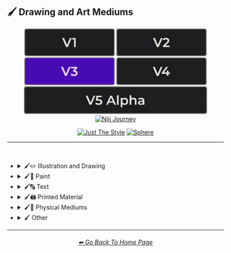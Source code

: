 <h2>🖌 Drawing and Art Mediums</h2>

<div align="center">

[<img src="/Images/Repo_Parts/Buttons/Version_Buttons/button_version_V1_inactive.webp?raw=true" alt="MidJourney V1" height="64" />](/Pages/MJ_V1/Style_Pages/Sphere/Drawing_and_Art_Mediums.md)
[<img src="/Images/Repo_Parts/Buttons/Version_Buttons/button_version_V2_inactive.webp?raw=true" alt="MidJourney V2" height="64" />](/Pages/MJ_V2/Style_Pages/Sphere/Drawing_and_Art_Mediums.md)
[<img src="/Images/Repo_Parts/Buttons/Version_Buttons/button_version_V3_active.webp?raw=true" alt="MidJourney V3" height="64" />](/Pages/MJ_V3/Style_Pages/Sphere/Drawing_and_Art_Mediums.md)
[<img src="/Images/Repo_Parts/Buttons/Version_Buttons/button_version_V4_inactive.webp?raw=true" alt="MidJourney V4" height="64" />](/Pages/MJ_V4/Style_Pages/Just_The_Style/Drawing_and_Art_Mediums.md)
<br>
[<img src="/Images/Repo_Parts/Buttons/Version_Buttons/button_version_V5_Alpha_inactive_half.webp?raw=true" alt="MidJourney V5" height="64" />](/Pages/MJ_V5/Style_Pages/Just_The_Style/Drawing_and_Art_Mediums.md)
[<img src="/Images/Repo_Parts/Buttons/Version_Buttons/button_version_niji_inactive_half.webp?raw=true" alt="Niji Journey" height="64" />](/Pages/Niji_Journey/Niji_V4/Style_Pages/Drawing_and_Art_Mediums.md)

[<img src="/Images/Repo_Parts/Buttons/Image_Type_Buttons/button_just_the_style_inactive.webp?raw=true" alt="Just The Style" width="140.5" />](/Pages/MJ_V3/Style_Pages/Just_The_Style/Drawing_and_Art_Mediums.md)
[<img src="/Images/Repo_Parts/Buttons/Image_Type_Buttons/button_sphere_active.webp?raw=true" alt="Sphere" width="140.5" />](/Pages/MJ_V3/Style_Pages/Sphere/Drawing_and_Art_Mediums.md)

</div>

<hr>
<br>


- <details><summary>🖌✏ Illustration and Drawing</summary><p>

  - <details><summary>✏🖼 Drawing Types</summary><p><div align="center">

	| Sketch | Drawing | Doodle |
	| :-: | :-: | :-: |
	| <img src="/Images/MJ_V3/MidJourney_Styles_(sphere)/sphere_Drawing.webp?raw=true" width="256" /> | <img src="/Images/MJ_V3/MidJourney_Styles_(sphere)/sphere_Sketch.webp?raw=true" width="256" /> | <img src="/Images/MJ_V3/MidJourney_Styles_(sphere)/sphere_Doodle.webp?raw=true" width="256" /> |
	
	<br>

	| Hand-Drawn | Hand-Written | Children’s Drawing |
	| :-: | :-: | :-: |
	| <img src="/Images/MJ_V3/MidJourney_Styles_(sphere)/sphere_Hand-Drawn.webp?raw=true" width="256" /> | <img src="/Images/MJ_V3/MidJourney_Styles_(sphere)/Wave_10/sphere_Hand-Written.webp?raw=true" width="256" /> | <img src="/Images/MJ_V3/MidJourney_Styles_(sphere)/sphere_Childrens_Drawing.webp?raw=true" width="256" /> |
	
	<br>

	| Masterpiece |
	| :-: |
	| <img src="/Images/MJ_V3/MidJourney_Styles_(sphere)/sphere_Masterpiece.webp?raw=true" width="256" /> |

	<br>

	| Dot Art | Pointillism | Stipple |
	| :-: | :-: | :-: |
	| <img src="/Images/MJ_V3/MidJourney_Styles_(sphere)/sphere_Dot_Art.webp?raw=true" width="256" /> | <img src="/Images/MJ_V3/MidJourney_Styles_(sphere)/sphere_Pointillism.webp?raw=true" width="256" /> | <img src="/Images/MJ_V3/MidJourney_Styles_(sphere)/sphere_Stipple.webp?raw=true" width="256" /> |
	
	<br>

	| Line Art | Crosshatch | Etch-A-Sketch Drawing |
	| :-: | :-: | :-: |
	| <img src="/Images/MJ_V3/MidJourney_Styles_(sphere)/sphere_Line_Art.webp?raw=true" width="256" /> | <img src="/Images/MJ_V3/MidJourney_Styles_(sphere)/sphere_Crosshatch.webp?raw=true" width="256" /> | <img src="/Images/MJ_V3/MidJourney_Styles_(sphere)/Wave_14/sphere_Etch-A-Sketch_Drawing.webp?raw=true" width="256" /> |
	
	<br>

	| Figure Drawing | Caricature |
	| :-: | :-: |
	| <img src="/Images/MJ_V3/MidJourney_Styles_(sphere)/Wave_9/sphere_Figure_drawing.webp?raw=true" width="256" /> | <img src="/Images/MJ_V3/MidJourney_Styles_(sphere)/Wave_11/sphere_Caricature.webp?raw=true" width="256" /> |

	<br>

	| Illustration | Storybook Illustration | Illustrated-Booklet |
	| :-: | :-: | :-: |
	| <img src="/Images/MJ_V3/MidJourney_Styles_(sphere)/sphere_Illustration.webp?raw=true" width="256" /> | <img src="/Images/MJ_V3/MidJourney_Styles_(sphere)/sphere_Storybook_Illustration.webp?raw=true" width="256" /> | <img src="/Images/MJ_V3/MidJourney_Styles_(sphere)/sphere_Illustrated-Booklet.webp?raw=true" width="256" /> |

	<br>

	| Whimsical Illustration | Archaeological Illustration |
	| :-: | :-: |
	| <img src="/Images/MJ_V3/MidJourney_Styles_(sphere)/Wave_10/sphere_Whimsical_Illustration.webp?raw=true" width="256" /> | <img src="/Images/MJ_V3/MidJourney_Styles_(sphere)/sphere_Archaeological_Illustration.webp?raw=true" width="256" /> |
	
	<br>

	| Assembly Drawing | Anatomical Drawing | Illuminated Manuscript |
	| :-: | :-: | :-: |
	| <img src="/Images/MJ_V3/MidJourney_Styles_(sphere)/sphere_Assembly_Drawing.webp?raw=true" width="256" /> | <img src="/Images/MJ_V3/MidJourney_Styles_(sphere)/sphere_Anatomical_Drawing.webp?raw=true" width="256" /> | <img src="/Images/MJ_V3/MidJourney_Styles_(sphere)/sphere_Illuminated_Manuscript.webp?raw=true" width="256" /> |
	
	<br>

	| Visual Novel | Graphic Novel | Cartographic |
	| :-: | :-: | :-: |
	| <img src="/Images/MJ_V3/MidJourney_Styles_(sphere)/sphere_Visual_Novel.webp?raw=true" width="256" /> | <img src="/Images/MJ_V3/MidJourney_Styles_(sphere)/sphere_Graphic_Novel.webp?raw=true" width="256" /> | <img src="/Images/MJ_V3/MidJourney_Styles_(sphere)/sphere_Cartographic.webp?raw=true" width="256" /> |
	
	<br>
	
	| Storyboard |
	| :-: |
	| <img src="/Images/MJ_V3/MidJourney_Styles_(sphere)/sphere_Storyboard.webp?raw=true" width="256" /> |

	</div></p></details>


  - <details><summary>✏ Pencil and Graphite</summary><p><div align="center">

	| Pencil Art | Graphite | Charcoal Art |
	| :-: | :-: | :-: |
	| <img src="/Images/MJ_V3/MidJourney_Styles_(sphere)/sphere_Pencil_Art.webp?raw=true" width="256" /> | <img src="/Images/MJ_V3/MidJourney_Styles_(sphere)/sphere_Graphite.webp?raw=true" width="256" /> | <img src="/Images/MJ_V3/MidJourney_Styles_(sphere)/sphere_Charcoal_Art.webp?raw=true" width="256" /> |
	
	<br>
	
	| Colored Pencil | Grease Pencil |
	| :-: | :-: |
	| <img src="/Images/MJ_V3/MidJourney_Styles_(sphere)/sphere_Colored_Pencil.webp?raw=true" width="256" /> | <img src="/Images/MJ_V3/MidJourney_Styles_(sphere)/Wave_11/sphere_Grease_Pencil.webp?raw=true" width="256" /> |

	</div></p></details>


  - <details><summary>✏🖊 Ink</summary><p><div align="center">

	| Ink | Calligraphy | Ballpoint Pen |
	| :-: | :-: | :-: |
	| <img src="/Images/MJ_V3/MidJourney_Styles_(sphere)/sphere_Ink.webp?raw=true" width="256" /> | <img src="/Images/MJ_V3/MidJourney_Styles_(sphere)/sphere_Calligraphy.webp?raw=true" width="256" /> | <img src="/Images/MJ_V3/MidJourney_Styles_(sphere)/sphere_Ballpoint_Pen.webp?raw=true" width="256" /> |
	
	<br>
	
	| Fountain Pen | Fountain Pen Art | Gel Pen |
	| :-: | :-: | :-: |
	| <img src="/Images/MJ_V3/MidJourney_Styles_(sphere)/sphere_Fountain_Pen.webp?raw=true" width="256" /> | <img src="/Images/MJ_V3/MidJourney_Styles_(sphere)/sphere_Fountain_Pen_Art.webp?raw=true" width="256" /> | <img src="/Images/MJ_V3/MidJourney_Styles_(sphere)/sphere_Gel_Pen.webp?raw=true" width="256" /> |
	
	<br>

	| Conductive Ink | Flexographic Ink |
	| :-: | :-: |
	| <img src="/Images/MJ_V3/MidJourney_Styles_(sphere)/Wave_11/sphere_Conductive_Ink.webp?raw=true" width="256" /> | <img src="/Images/MJ_V3/MidJourney_Styles_(sphere)/Wave_11/sphere_Flexographic_Ink.webp?raw=true" width="256" /> |
	
	<br>
	
	| India Ink | Iron Gall Ink |
	| :-: | :-: |
	| <img src="/Images/MJ_V3/MidJourney_Styles_(sphere)/Wave_11/sphere_India_Ink.webp?raw=true" width="256" /> | <img src="/Images/MJ_V3/MidJourney_Styles_(sphere)/Wave_11/sphere_Iron_Gall_Ink.webp?raw=true" width="256" /> |
	
	<br>
	
	| Grease Pen | Marker Art |
	| :-: | :-: |
	| <img src="/Images/MJ_V3/MidJourney_Styles_(sphere)/Wave_11/sphere_Grease_Pen.webp?raw=true" width="256" /> | <img src="/Images/MJ_V3/MidJourney_Styles_(sphere)/sphere_Marker_Art.webp?raw=true" width="256" /> |

	<br>
	
	| Dry-Erase Marker | Wet-Erase Marker | Whiteboard |
	| :-: | :-: | :-: |
	| <img src="/Images/MJ_V3/MidJourney_Styles_(sphere)/sphere_Dry-Erase_Marker.webp?raw=true" width="256" /> | <img src="/Images/MJ_V3/MidJourney_Styles_(sphere)/sphere_Wet-Erase_Marker.webp?raw=true" width="256" /> | <img src="/Images/MJ_V3/MidJourney_Styles_(sphere)/sphere_Whiteboard.webp?raw=true" width="256" /> |

	<br>

	| Viscosity Print |
	| :-: |
	| <img src="/Images/MJ_V3/MidJourney_Styles_(sphere)/Wave_9/sphere_Viscosity_Print.webp?raw=true" width="256" /> |
	
	</div></p></details>


  - <details><summary>✏🖍 Crayon, Chalk, and Pastel</summary><p><div align="center">

	| Crayon | Chalk | Pastel Art |
	| :-: | :-: | :-: |
	| <img src="/Images/MJ_V3/MidJourney_Styles_(sphere)/sphere_Crayon.webp?raw=true" width="256" /> | <img src="/Images/MJ_V3/MidJourney_Styles_(sphere)/sphere_Chalk.webp?raw=true" width="256" /> | <img src="/Images/MJ_V3/MidJourney_Styles_(sphere)/sphere_Pastel_Art.webp?raw=true" width="256" /> |
	
	<br>
	
	| Blackboard | Chalkboard | Conte |
	| :-: | :-: | :-: |
	| <img src="/Images/MJ_V3/MidJourney_Styles_(sphere)/sphere_Blackboard.webp?raw=true" width="256" /> | <img src="/Images/MJ_V3/MidJourney_Styles_(sphere)/sphere_Chalkboard.webp?raw=true" width="256" /> | <img src="/Images/MJ_V3/MidJourney_Styles_(sphere)/sphere_Conte.webp?raw=true" width="256" /> |

	</div></p></details>

  </p></details>


- <details><summary>🖌🎨 Paint</summary><p>

  - <details><summary>🎨🖼 Painting Types</summary><p><div align="center">

	| Painting | Canvas | Hard Edge Painting |
	| :-: | :-: | :-: |
	| <img src="/Images/MJ_V3/MidJourney_Styles_(sphere)/sphere_Painting.webp?raw=true" width="256" /> | <img src="/Images/MJ_V3/MidJourney_Styles_(sphere)/sphere_Canvas.webp?raw=true" width="256" /> | <img src="/Images/MJ_V3/MidJourney_Styles_(sphere)/sphere_Hard_Edge_Painting.webp?raw=true" width="256" /> |
	
	<br>

	| Oil Painting | Tempera Painting | Acrylic Painting |
	| :-: | :-: | :-: |
	| <img src="/Images/MJ_V3/MidJourney_Styles_(sphere)/sphere_Oil_Painting.webp?raw=true" width="256" /> | <img src="/Images/MJ_V3/MidJourney_Styles_(sphere)/sphere_Tempera_Painting.webp?raw=true" width="256" /> | <img src="/Images/MJ_V3/MidJourney_Styles_(sphere)/sphere_Acrylic_Painting.webp?raw=true" width="256" /> |
	
	<br>
	
	
	| Watercolor Painting | Gouache Painting | Casein Painting |
	| :-: | :-: | :-: |
	| <img src="/Images/MJ_V3/MidJourney_Styles_(sphere)/sphere_Watercolor_Painting.webp?raw=true" width="256" /> | <img src="/Images/MJ_V3/MidJourney_Styles_(sphere)/sphere_Gouache_Painting.webp?raw=true" width="256" /> | <img src="/Images/MJ_V3/MidJourney_Styles_(sphere)/sphere_Casein_Painting.webp?raw=true" width="256" /> |
	
	<br>
	
	| Fresco Painting | Easel Painting | Wet Painting |
	| :-: | :-: | :-: |
	| <img src="/Images/MJ_V3/MidJourney_Styles_(sphere)/sphere_Fresco_Painting.webp?raw=true" width="256" /> | <img src="/Images/MJ_V3/MidJourney_Styles_(sphere)/sphere_Easel_Painting.webp?raw=true" width="256" /> | <img src="/Images/MJ_V3/MidJourney_Styles_(sphere)/sphere_Wet_Painting.webp?raw=true" width="256" /> |
	
	<br>
	
	| Detailed Painting | Speedpainting | Faux Painting |
	| :-: | :-: | :-: |
	| <img src="/Images/MJ_V3/MidJourney_Styles_(sphere)/sphere_Detailed_Painting.webp?raw=true" width="256" /> | <img src="/Images/MJ_V3/MidJourney_Styles_(sphere)/sphere_Speedpainting.webp?raw=true" width="256" /> | <img src="/Images/MJ_V3/MidJourney_Styles_(sphere)/sphere_Faux_Painting.webp?raw=true" width="256" /> |

	<br>

	| Color Field Painting | Scroll Painting |
	| :-: | :-: |
	| <img src="/Images/MJ_V3/MidJourney_Styles_(sphere)/sphere_Color_Field_Painting.webp?raw=true" width="256" /> | <img src="/Images/MJ_V3/MidJourney_Styles_(sphere)/sphere_Scroll_Painting.webp?raw=true" width="256" /> |

	<br>

	| Still Life | Still-Life |
	| :-: | :-: |
	| <img src="/Images/MJ_V3/MidJourney_Styles_(sphere)/sphere_Still_Life.webp?raw=true" width="256" /> | <img src="/Images/MJ_V3/MidJourney_Styles_(sphere)/sphere_Still-Life.webp?raw=true" width="256" /> |
	
	<br>

	| Fine Art | Modern Art |
	| :-: | :-: |
	| <img src="/Images/MJ_V3/MidJourney_Styles_(sphere)/sphere_Fine_Art.webp?raw=true" width="256" /> | <img src="/Images/MJ_V3/MidJourney_Styles_(sphere)/sphere_Modern_Art.webp?raw=true" width="256" /> |
	
	<br>

	| Brushwork | Paintwork | Impasto |
	| :-: | :-: | :-: |
	| <img src="/Images/MJ_V3/MidJourney_Styles_(sphere)/sphere_Brushwork.webp?raw=true" width="256" /> | <img src="/Images/MJ_V3/MidJourney_Styles_(sphere)/Wave_12/sphere_Paintwork.webp?raw=true" width="256" /> | <img src="/Images/MJ_V3/MidJourney_Styles_(sphere)/Wave_14/sphere_Impasto.webp?raw=true" width="256" /> |

	<br>

	| Matte Painting | Encaustic Painting | Gond Painting |
	| :-: | :-: | :-: |
	| <img src="/Images/MJ_V3/MidJourney_Styles_(sphere)/Wave_10/sphere_Matte_Painting.webp?raw=true" width="256" /> | <img src="/Images/MJ_V3/MidJourney_Styles_(sphere)/Wave_11/sphere_Encaustic_Painting.webp?raw=true" width="256" /> | <img src="/Images/MJ_V3/MidJourney_Styles_(sphere)/Wave_11/sphere_Gond_Painting.webp?raw=true" width="256" /> |
	
	<br>

	| Chinese Painting | Ancient Roman Painting | Romanesque Painting |
	| :-: | :-: | :-: |
	| <img src="/Images/MJ_V3/MidJourney_Styles_(sphere)/sphere_Chinese_Painting.webp?raw=true" width="256" /> | <img src="/Images/MJ_V3/MidJourney_Styles_(sphere)/Wave_12/sphere_Ancient_Roman_Painting.webp?raw=true" width="256" /> | <img src="/Images/MJ_V3/MidJourney_Styles_(sphere)/Wave_12/sphere_Romanesque_Painting.webp?raw=true" width="256" /> |

	<br>

	| Tibetan Painting | Japanese Painting |
	| :-: | :-: |
	| <img src="/Images/MJ_V3/MidJourney_Styles_(sphere)/sphere_Tibetan_Painting.webp?raw=true" width="256" /> | <img src="/Images/MJ_V3/MidJourney_Styles_(sphere)/Wave_14/sphere_Japanese_Painting.webp?raw=true" width="256" /> |

	<br>

	| Warli Painting | Fayum Portrait | Caravaggio Painting |
	| :-: | :-: | :-: |
	| <img src="/Images/MJ_V3/MidJourney_Styles_(sphere)/Wave_11/sphere_Warli_Painting.webp?raw=true" width="256" /> | <img src="/Images/MJ_V3/MidJourney_Styles_(sphere)/Wave_12/sphere_Fayum_Portrait.webp?raw=true" width="256" /> | <img src="/Images/MJ_V3/MidJourney_Styles_(sphere)/Wave_14/sphere_Caravaggio_Painting.webp?raw=true" width="256" /> |
	
	<br>
	
	| Madhubani Painting | Kalamkari Painting | Phad Painting |
	| :-: | :-: | :-: |
	| <img src="/Images/MJ_V3/MidJourney_Styles_(sphere)/Wave_14/sphere_Madhubani_Painting.webp?raw=true" width="256" /> | <img src="/Images/MJ_V3/MidJourney_Styles_(sphere)/Wave_14/sphere_Kalamkari_Painting.webp?raw=true" width="256" /> | <img src="/Images/MJ_V3/MidJourney_Styles_(sphere)/Wave_14/sphere_Phad_Painting.webp?raw=true" width="256" /> |

	<br>

	| Paper-Marbling | Hydro-Dipping | Hydrodipped |
	| :-: | :-: | :-: |
	| <img src="/Images/MJ_V3/MidJourney_Styles_(sphere)/sphere_Paper-Marbling.webp?raw=true" width="256" /> | <img src="/Images/MJ_V3/MidJourney_Styles_(sphere)/sphere_Hydro-Dipping.webp?raw=true" width="256" /> | <img src="/Images/MJ_V3/MidJourney_Styles_(sphere)/sphere_Hydrodipped.webp?raw=true" width="256" /> |
	
	<br>
	
	| Panel Painting | Sand Painting |
	| :-: | :-: |
	| <img src="/Images/MJ_V3/MidJourney_Styles_(sphere)/sphere_Panel_Painting.webp?raw=true" width="256" /> | <img src="/Images/MJ_V3/MidJourney_Styles_(sphere)/sphere_Sand_Painting.webp?raw=true" width="256" /> |
	
	<br>
	
	| Plein-Air Painting | Action Painting | Miniature Painting |
	| :-: | :-: | :-: |
	| <img src="/Images/MJ_V3/MidJourney_Styles_(sphere)/sphere_Plein-Air_Painting.webp?raw=true" width="256" /> | <img src="/Images/MJ_V3/MidJourney_Styles_(sphere)/sphere_Action_Painting.webp?raw=true" width="256" /> | <img src="/Images/MJ_V3/MidJourney_Styles_(sphere)/sphere_Miniature_Painting.webp?raw=true" width="256" /> |
	
	<br>

	| Artwork | Mural | Street Art |
	| :-: | :-: | :-: |
	| <img src="/Images/MJ_V3/MidJourney_Styles_(sphere)/sphere_Artwork.webp?raw=true" width="256" /> | <img src="/Images/MJ_V3/MidJourney_Styles_(sphere)/sphere_Mural.webp?raw=true" width="256" /> | <img src="/Images/MJ_V3/MidJourney_Styles_(sphere)/sphere_Street_Art.webp?raw=true" width="256" /> |
	
	<br>
	
	| Cave Art | Rock Art | Sandpainting |
	| :-: | :-: | :-: |
	| <img src="/Images/MJ_V3/MidJourney_Styles_(sphere)/sphere_Rock_Art.webp?raw=true" width="256" /> | <img src="/Images/MJ_V3/MidJourney_Styles_(sphere)/sphere_Cave_Art.webp?raw=true" width="256" /> | <img src="/Images/MJ_V3/MidJourney_Styles_(sphere)/Wave_9/sphere_Sandpainting.webp?raw=true" width="256" /> |

	<br>
	
	| Easter Egg | Egg Decorating |
	| :-: | :-: |
	| <img src="/Images/MJ_V3/MidJourney_Styles_(sphere)/sphere_Easter_Egg.webp?raw=true" width="256" /> | <img src="/Images/MJ_V3/MidJourney_Styles_(sphere)/sphere_Egg_Decorating.webp?raw=true" width="256" /> |

	</div></p></details>


  - <details><summary>🎨 Paint Types</summary><p><div align="center">

	| Paint | Oil Paint | Tempera Paint |
	| :-: | :-: | :-: |
	| <img src="/Images/MJ_V3/MidJourney_Styles_(sphere)/sphere_Paint.webp?raw=true" width="256" /> | <img src="/Images/MJ_V3/MidJourney_Styles_(sphere)/sphere_Oil_Paint.webp?raw=true" width="256" /> | <img src="/Images/MJ_V3/MidJourney_Styles_(sphere)/sphere_Tempera_Paint.webp?raw=true" width="256" /> |
	
	<br>
	
	| Acrylic Paint | Gouache Paint | Watercolor |
	| :-: | :-: | :-: |
	| <img src="/Images/MJ_V3/MidJourney_Styles_(sphere)/sphere_Acrylic_Paint.webp?raw=true" width="256" /> | <img src="/Images/MJ_V3/MidJourney_Styles_(sphere)/sphere_Gouache_Paint.webp?raw=true" width="256" /> | <img src="/Images/MJ_V3/MidJourney_Styles_(sphere)/sphere_Watercolor.webp?raw=true" width="256" /> |
	
	<br>

	| Wet Paint | Dripping Paint | Splatter Paint |
	| :-: | :-: | :-: |
	| <img src="/Images/MJ_V3/MidJourney_Styles_(sphere)/sphere_Wet_Paint.webp?raw=true" width="256" /> | <img src="/Images/MJ_V3/MidJourney_Styles_(sphere)/sphere_Dripping_Paint.webp?raw=true" width="256" /> | <img src="/Images/MJ_V3/MidJourney_Styles_(sphere)/sphere_Splatter_Paint.webp?raw=true" width="256" /> |
	
	<br>

	| Graffiti | Stencil Graffiti | Graffiti Tag |
	| :-: | :-: | :-: |
	| <img src="/Images/MJ_V3/MidJourney_Styles_(sphere)/sphere_Graffiti.webp?raw=true" width="256" /> | <img src="/Images/MJ_V3/MidJourney_Styles_(sphere)/sphere_Stencil_Graffiti.webp?raw=true" width="256" /> | <img src="/Images/MJ_V3/MidJourney_Styles_(sphere)/Wave_10/sphere_Graffiti_Tag.webp?raw=true" width="256" /> |

	<br>

	| Airbrush | 1980s Airbrush Art | Puffy Paint |
	| :-: | :-: | :-: |
	| <img src="/Images/MJ_V3/MidJourney_Styles_(sphere)/sphere_Airbrush.webp?raw=true" width="256" /> | <img src="/Images/MJ_V3/MidJourney_Styles_(sphere)/sphere_1980s_Airbrush_Art.webp?raw=true" width="256" /> | <img src="/Images/MJ_V3/MidJourney_Styles_(sphere)/sphere_Puffy_Paint.webp?raw=true" width="256" /> |
	
	<br>
	
	| Spray | Spray Paint | Glass Paint |
	| :-: | :-: | :-: |
	| <img src="/Images/MJ_V3/MidJourney_Styles_(sphere)/sphere_Spray.webp?raw=true" width="256" /> | <img src="/Images/MJ_V3/MidJourney_Styles_(sphere)/sphere_Spray_Paint.webp?raw=true" width="256" /> | <img src="/Images/MJ_V3/MidJourney_Styles_(sphere)/sphere_Glass_Paint.webp?raw=true" width="256" /> |
	
	<br>

	| Blacklight Paint | Casein Paint | Coffee Paint |
	| :-: | :-: | :-: |
	| <img src="/Images/MJ_V3/MidJourney_Styles_(sphere)/Wave_11/sphere_Blacklight_Paint.webp?raw=true" width="256" /> | <img src="/Images/MJ_V3/MidJourney_Styles_(sphere)/Wave_11/sphere_Casein_Paint.webp?raw=true" width="256" /> | <img src="/Images/MJ_V3/MidJourney_Styles_(sphere)/sphere_Coffee_Paint.webp?raw=true" width="256" /> |

	<br>
	
	| Powder Paint |
	| :-: |
	| <img src="/Images/MJ_V3/MidJourney_Styles_(sphere)/sphere_Powder_Paint.webp?raw=true" width="256" /> |

	</div></p></details>

  </p></details>


- <details><summary>🖌🔠 Text</summary><p><div align="center">

	| Hypergraphy | Asemic Writing |
	| :-: | :-: |
	| <img src="/Images/MJ_V3/MidJourney_Styles_(sphere)/sphere_Hypergraphy.webp?raw=true" width="256" /> | <img src="/Images/MJ_V3/MidJourney_Styles_(sphere)/sphere_Asemic_Writing.webp?raw=true" width="256" /> |

	<br>
	
	| Text | Typeface | Font |
	| :-: | :-: | :-: |
	| <img src="/Images/MJ_V3/MidJourney_Styles_(sphere)/sphere_Text.webp?raw=true" width="256" /> | <img src="/Images/MJ_V3/MidJourney_Styles_(sphere)/sphere_Typeface.webp?raw=true" width="256" /> | <img src="/Images/MJ_V3/MidJourney_Styles_(sphere)/sphere_Font.webp?raw=true" width="256" /> |

	<br>

	| Letters | Written Letters | Written Letters "Hello" |
	| :-: | :-: | :-: |
	| <img src="/Images/MJ_V3/MidJourney_Styles_(sphere)/sphere_Letters.webp?raw=true" width="256" /> | <img src="/Images/MJ_V3/MidJourney_Styles_(sphere)/sphere_Written_Letters.webp?raw=true" width="256" /> | <img src="/Images/MJ_V3/MidJourney_Styles_(sphere)/sphere_Written_Letters_''Hello''.webp?raw=true" width="256" /> |
	
	<br>
	
	| Written Words | Written Words "Hello" |
	| :-: | :-: |
	| <img src="/Images/MJ_V3/MidJourney_Styles_(sphere)/sphere_Written_Words.webp?raw=true" width="256" /> | <img src="/Images/MJ_V3/MidJourney_Styles_(sphere)/sphere_Written_Words_''Hello''.webp?raw=true" width="256" /> |
	
	<br>
	
	| Words | Words "Hello" |
	| :-: | :-: |
	| <img src="/Images/MJ_V3/MidJourney_Styles_(sphere)/sphere_Words.webp?raw=true" width="256" /> | <img src="/Images/MJ_V3/MidJourney_Styles_(sphere)/sphere_Words_''Hello''.webp?raw=true" width="256" /> |
	
	<br>
	
	| Lexemes | Lexemes "Hello" | Graphemes |
	| :-: | :-: | :-: |
	| <img src="/Images/MJ_V3/MidJourney_Styles_(sphere)/sphere_Lexemes.webp?raw=true" width="256" /> | <img src="/Images/MJ_V3/MidJourney_Styles_(sphere)/sphere_Lexemes_''Hello''.webp?raw=true" width="256" /> | <img src="/Images/MJ_V3/MidJourney_Styles_(sphere)/sphere_Graphemes.webp?raw=true" width="256" /> |

	<br>
	
	| Says | Says Hello | Says "Hello" |
	| :-: | :-: | :-: |
	| <img src="/Images/MJ_V3/MidJourney_Styles_(sphere)/sphere_Says.webp?raw=true" width="256" /> | <img src="/Images/MJ_V3/MidJourney_Styles_(sphere)/sphere_Says_Hello.webp?raw=true" width="256" /> | <img src="/Images/MJ_V3/MidJourney_Styles_(sphere)/sphere_Says_''Hello''.webp?raw=true" width="256" /> |
	
	<br>
	
	| Says 'Hello' | Caption | Caption "Hello" |
	| :-: | :-: | :-: |
	| <img src="/Images/MJ_V3/MidJourney_Styles_(sphere)/sphere_Says_'Hello'.webp?raw=true" width="256" /> | <img src="/Images/MJ_V3/MidJourney_Styles_(sphere)/sphere_Caption.webp?raw=true" width="256" /> | <img src="/Images/MJ_V3/MidJourney_Styles_(sphere)/sphere_Caption_''Hello''.webp?raw=true" width="256" /> |

	</div></p></details>


- <details><summary>🖌🖨 Printed Material</summary><p>

  - <details><summary>🖨📄 Print Types</summary><p><div align="center">

	| Print | Printed | 3D Printed |
	| :-: | :-: | :-: |
	| <img src="/Images/MJ_V3/MidJourney_Styles_(sphere)/Wave_11/sphere_Print.webp?raw=true" width="256" /> | <img src="/Images/MJ_V3/MidJourney_Styles_(sphere)/Wave_11/sphere_Printed.webp?raw=true" width="256" /> | <img src="/Images/MJ_V3/MidJourney_Styles_(sphere)/Wave_11/sphere_3D_Printed.webp?raw=true" width="256" /> |

	<br>

	| Inkjet Printed | Laser Printed |
	| :-: | :-: |
	| <img src="/Images/MJ_V3/MidJourney_Styles_(sphere)/Wave_11/sphere_Inkjet_Printed.webp?raw=true" width="256" /> | <img src="/Images/MJ_V3/MidJourney_Styles_(sphere)/Wave_11/sphere_Laser_Printed.webp?raw=true" width="256" /> |

	<br>
	
	| Edge-To-Edge Photographic Print |
	| :-: |
	| <img src="/Images/MJ_V3/MidJourney_Styles_(sphere)/Wave_14/sphere_Edge-To-Edge_Photographic_Print.webp?raw=true" width="256" /> |

	<br>
	
	| Photolith Film |
	| :-: |
	| <img src="/Images/MJ_V3/MidJourney_Styles_(sphere)/sphere_Photolith_Film.webp?raw=true" width="256" /> |

	<br>

	| Concept Art | Logo |
	| :-: | :-: |
	| <img src="/Images/MJ_V3/MidJourney_Styles_(sphere)/sphere_Concept_Art.webp?raw=true" width="256" /> | <img src="/Images/MJ_V3/MidJourney_Styles_(sphere)/sphere_Logo.webp?raw=true" width="256" /> |
	
	<br>

	| Album Art | Cover-Art |
	| :-: | :-: |
	| <img src="/Images/MJ_V3/MidJourney_Styles_(sphere)/sphere_Album_Art.webp?raw=true" width="256" /> | <img src="/Images/MJ_V3/MidJourney_Styles_(sphere)/sphere_Cover-Art.webp?raw=true" width="256" /> |
	
	<br>

	| Newspaper | Newsprint |
	| :-: | :-: |
	| <img src="/Images/MJ_V3/MidJourney_Styles_(sphere)/sphere_Newspaper.webp?raw=true" width="256" /> | <img src="/Images/MJ_V3/MidJourney_Styles_(sphere)/sphere_Newsprint.webp?raw=true" width="256" /> |

	<br>
	
	| Risograph | Lithography | Flexography |
	| :-: | :-: | :-: |
	| <img src="/Images/MJ_V3/MidJourney_Styles_(sphere)/sphere_Risograph.webp?raw=true" width="256" /> | <img src="/Images/MJ_V3/MidJourney_Styles_(sphere)/sphere_Lithography.webp?raw=true" width="256" /> | <img src="/Images/MJ_V3/MidJourney_Styles_(sphere)/Wave_9/sphere_Flexography.webp?raw=true" width="256" /> |

	<br>

	| Transfer Printing | Monotype |
	| :-: | :-: |
	| <img src="/Images/MJ_V3/MidJourney_Styles_(sphere)/Wave_9/sphere_Transfer_Printing.webp?raw=true" width="256" /> | <img src="/Images/MJ_V3/MidJourney_Styles_(sphere)/Wave_14/sphere_Monotype.webp?raw=true" width="256" /> |

	<br>
	
	| Blueprint | Whiteprint |
	| :-: | :-: |
	| <img src="/Images/MJ_V3/MidJourney_Styles_(sphere)/sphere_Blueprint.webp?raw=true" width="256" /> | <img src="/Images/MJ_V3/MidJourney_Styles_(sphere)/sphere_Whiteprint.webp?raw=true" width="256" /> |

	<br>

	| Sticker | Watermark |
	| :-: | :-: |
	| <img src="/Images/MJ_V3/MidJourney_Styles_(sphere)/sphere_Sticker.webp?raw=true" width="256" /> | <img src="/Images/MJ_V3/MidJourney_Styles_(sphere)/sphere_Watermark.webp?raw=true" width="256" /> |
	
	<br>
	
	| Barcode | QR Code |
	| :-: | :-: |
	| <img src="/Images/MJ_V3/MidJourney_Styles_(sphere)/sphere_Barcode.webp?raw=true" width="256" /> | <img src="/Images/MJ_V3/MidJourney_Styles_(sphere)/sphere_QR_Code.webp?raw=true" width="256" /> |

	</div></p></details>


  - <details><summary>🖨🟫 Block Printing</summary><p><div align="center">

	| Block Printing |
	| :-: |
	| <img src="/Images/MJ_V3/MidJourney_Styles_(sphere)/sphere_Block_Printing.webp?raw=true" width="256" /> |

	<br>

	| Bagh Print | Bagru Print |
	| :-: | :-: |
	| <img src="/Images/MJ_V3/MidJourney_Styles_(sphere)/Wave_9/sphere_Bagh_Print.webp?raw=true" width="256" /> | <img src="/Images/MJ_V3/MidJourney_Styles_(sphere)/Wave_9/sphere_Bagru_Print.webp?raw=true" width="256" /> |

	</div></p></details>

  - <details><summary>🖨🃏 Cards and Stamps</summary><p><div align="center">

	| Stamp | Postage Stamp | Business Card |
	| :-: | :-: | :-: |
	| <img src="/Images/MJ_V3/MidJourney_Styles_(sphere)/sphere_Stamp.webp?raw=true" width="256" /> | <img src="/Images/MJ_V3/MidJourney_Styles_(sphere)/sphere_Postage_Stamp.webp?raw=true" width="256" /> | <img src="/Images/MJ_V3/MidJourney_Styles_(sphere)/sphere_Business_Card.webp?raw=true" width="256" /> |

	<br>
	
	| Pokemon Card | Pokémon Card | Tarot Card |
	| :-: | :-: | :-: |
	| <img src="/Images/MJ_V3/MidJourney_Styles_(sphere)/sphere_Pokemon_Card.webp?raw=true" width="256" /> | <img src="/Images/MJ_V3/MidJourney_Styles_(sphere)/sphere_Pokemon_Card (2).webp?raw=true" width="256" /> | <img src="/Images/MJ_V3/MidJourney_Styles_(sphere)/Wave_14/sphere_Tarot_Card.webp?raw=true" width="256" /> |

	</div></p></details>


  - <details><summary>🖨📚 Books and Posters</summary><p><div align="center">

	| Magazine | Comic Book | Underground Comix |
	| :-: | :-: | :-: |
	| <img src="/Images/MJ_V3/MidJourney_Styles_(sphere)/sphere_Magazine.webp?raw=true" width="256" /> | <img src="/Images/MJ_V3/MidJourney_Styles_(sphere)/sphere_Comic_Book.webp?raw=true" width="256" /> | <img src="/Images/MJ_V3/MidJourney_Styles_(sphere)/Wave_14/sphere_Underground_Comix.webp?raw=true" width="256" /> |
	
	<br>
	
	| Pop-up Book | Kids Book |
	| :-: | :-: |
	| <img src="/Images/MJ_V3/MidJourney_Styles_(sphere)/sphere_Pop-up_Book.webp?raw=true" width="256" /> | <img src="/Images/MJ_V3/MidJourney_Styles_(sphere)/Wave_10/sphere_Kids_Book.webp?raw=true" width="256" /> |

	<br>

	| Booklet | Instruction Manual | IKEA Guide |
	| :-: | :-: | :-: |
	| <img src="/Images/MJ_V3/MidJourney_Styles_(sphere)/sphere_Booklet.webp?raw=true" width="256" /> | <img src="/Images/MJ_V3/MidJourney_Styles_(sphere)/Wave_9/sphere_Instruction_Manual.webp?raw=true" width="256" /> | <img src="/Images/MJ_V3/MidJourney_Styles_(sphere)/Wave_9/sphere_IKEA_Guide.webp?raw=true" width="256" /> |

	<br>

	| Poster | Movie Poster | Concert Poster |
	| :-: | :-: | :-: |
	| <img src="/Images/MJ_V3/MidJourney_Styles_(sphere)/sphere_Poster.webp?raw=true" width="256" /> | <img src="/Images/MJ_V3/MidJourney_Styles_(sphere)/sphere_Movie_Poster.webp?raw=true" width="256" /> | <img src="/Images/MJ_V3/MidJourney_Styles_(sphere)/sphere_Concert_Poster.webp?raw=true" width="256" /> |

	</div></p></details>

  </p></details>


- <details><summary>🖌🎲 Physical Mediums</summary><p>

  - <details><summary>🎲📄 Origami</summary><p><div align="center">

	| Origami | Rigid Origami | Modular Origami |
	| :-: | :-: | :-: |
	| <img src="/Images/MJ_V3/MidJourney_Styles_(sphere)/sphere_Origami.webp?raw=true" width="256" /> | <img src="/Images/MJ_V3/MidJourney_Styles_(sphere)/sphere_Rigid_Origami.webp?raw=true" width="256" /> | <img src="/Images/MJ_V3/MidJourney_Styles_(sphere)/sphere_Modular_Origami.webp?raw=true" width="256" /> |
	
	<br>
	
	| Kirigami | Moneygami | Wet-Folding |
	| :-: | :-: | :-: |
	| <img src="/Images/MJ_V3/MidJourney_Styles_(sphere)/sphere_Kirigami.webp?raw=true" width="256" /> | <img src="/Images/MJ_V3/MidJourney_Styles_(sphere)/sphere_Moneygami.webp?raw=true" width="256" /> | <img src="/Images/MJ_V3/MidJourney_Styles_(sphere)/sphere_Wet-Folding.webp?raw=true" width="256" /> |
	
	<br>
	
	| Iris-Folding | Chinese Paper Art | Sonobe |
	| :-: | :-: | :-: |
	| <img src="/Images/MJ_V3/MidJourney_Styles_(sphere)/sphere_Iris-Folding.webp?raw=true" width="256" /> | <img src="/Images/MJ_V3/MidJourney_Styles_(sphere)/sphere_Chinese_Paper_Art.webp?raw=true" width="256" /> | <img src="/Images/MJ_V3/MidJourney_Styles_(sphere)/sphere_Sonobe.webp?raw=true" width="256" /> 

	</div></p></details>


  - <details><summary>🎲🀣 Mosaic</summary><p><div align="center">

	| Mosaic | Micromosaic | Glass Mosaic |
	| :-: | :-: | :-: |
	| <img src="/Images/MJ_V3/MidJourney_Styles_(sphere)/sphere_Mosaic.webp?raw=true" width="256" /> | <img src="/Images/MJ_V3/MidJourney_Styles_(sphere)/sphere_Micromosaic.webp?raw=true" width="256" /> | <img src="/Images/MJ_V3/MidJourney_Styles_(sphere)/sphere_Glass_Mosaic.webp?raw=true" width="256" /> |
	
	<br>
	
	| Photographic Mosaic | Impressionist Mosaic |
	| :-: | :-: |
	| <img src="/Images/MJ_V3/MidJourney_Styles_(sphere)/sphere_Photographic_Mosaic.webp?raw=true" width="256" /> | <img src="/Images/MJ_V3/MidJourney_Styles_(sphere)/sphere_Impressionist_Mosaic.webp?raw=true" width="256" /> |

	<br>

	| Pietra Dura | Encaustic Tile |
	| :-: | :-: |
	| <img src="/Images/MJ_V3/MidJourney_Styles_(sphere)/Wave_9/sphere_Pietra_Dura.webp?raw=true" width="256" /> | <img src="/Images/MJ_V3/MidJourney_Styles_(sphere)/Wave_9/sphere_Encaustic_Tile.webp?raw=true" width="256" /> |

	<br>
	
	| Ancient Roman Mosaic |
	| :-: |
	| <img src="/Images/MJ_V3/MidJourney_Styles_(sphere)/Wave_12/sphere_Ancient_Roman_Mosaic.webp?raw=true" width="256" /> |

	</div></p></details>


  - <details><summary>🎲🖼 Framed, Banner, and Decal</summary><p><div align="center">

	| Frame | Framed |
	| :-: | :-: |
	| <img src="/Images/MJ_V3/MidJourney_Styles_(sphere)/sphere_Frame.webp?raw=true" width="256" /> | <img src="/Images/MJ_V3/MidJourney_Styles_(sphere)/sphere_Framed.webp?raw=true" width="256" /> |
	
	<br>
	
	| Wooden Frame | Wooden Framed |
	| :-: | :-: |
	| <img src="/Images/MJ_V3/MidJourney_Styles_(sphere)/sphere_Wooden_Frame.webp?raw=true" width="256" /> | <img src="/Images/MJ_V3/MidJourney_Styles_(sphere)/sphere_Wooden_Framed.webp?raw=true" width="256" /> |
	
	<br>
	
	| Banner | Vinyl Banner |
	| :-: | :-: |
	| <img src="/Images/MJ_V3/MidJourney_Styles_(sphere)/sphere_Banner.webp?raw=true" width="256" /> | <img src="/Images/MJ_V3/MidJourney_Styles_(sphere)/sphere_Vinyl_Banner.webp?raw=true" width="256" /> |

	<br>

	| Sign | Signage | Enamel Sign |
	| :-: | :-: | :-: |
	| <img src="/Images/MJ_V3/MidJourney_Styles_(sphere)/Wave_13/sphere_Sign.webp?raw=true" width="256" /> | <img src="/Images/MJ_V3/MidJourney_Styles_(sphere)/sphere_Signage.webp?raw=true" width="256" /> | <img src="/Images/MJ_V3/MidJourney_Styles_(sphere)/sphere_Enamel_Sign.webp?raw=true" width="256" /> |

	<br>

	| Decal | Wall Decal |
	| :-: | :-: |
	| <img src="/Images/MJ_V3/MidJourney_Styles_(sphere)/Wave_13/sphere_Decal.webp?raw=true" width="256" /> | <img src="/Images/MJ_V3/MidJourney_Styles_(sphere)/sphere_Wall_Decal.webp?raw=true" width="256" /> |

	<br>
	
	| Letter Board | Nameplate | Builder's Plate |
	| :-: | :-: | :-: |
	| <img src="/Images/MJ_V3/MidJourney_Styles_(sphere)/sphere_Letter_Board.webp?raw=true" width="256" /> | <img src="/Images/MJ_V3/MidJourney_Styles_(sphere)/sphere_Nameplate.webp?raw=true" width="256" /> | <img src="/Images/MJ_V3/MidJourney_Styles_(sphere)/sphere_Builders_Plate.webp?raw=true" width="256" /> |
	
	<br>
	
	| Billboard | Placard |
	| :-: | :-: |
	| <img src="/Images/MJ_V3/MidJourney_Styles_(sphere)/sphere_Billboard.webp?raw=true" width="256" /> | <img src="/Images/MJ_V3/MidJourney_Styles_(sphere)/sphere_Placard.webp?raw=true" width="256" /> |
	
	<br>
	
	| SpellBrite |
	| :-: |
	| <img src="/Images/MJ_V3/MidJourney_Styles_(sphere)/sphere_SpellBrite.webp?raw=true" width="256" /> |
	
	<br>
	
	| Bumper Sticker | Fridge Magnet |
	| :-: | :-: |
	| <img src="/Images/MJ_V3/MidJourney_Styles_(sphere)/sphere_Bumper_Sticker.webp?raw=true" width="256" /> | <img src="/Images/MJ_V3/MidJourney_Styles_(sphere)/sphere_Fridge_Magnet.webp?raw=true" width="256" /> |

	<br>
	
	| Tapestry | Bayeux Tapestry | In The Style of Bayeux Tapestry |
	| :-: | :-: | :-: |
	| <img src="/Images/MJ_V3/MidJourney_Styles_(sphere)/Wave_12/sphere_Tapestry.webp?raw=true" width="256" /> | <img src="/Images/MJ_V3/MidJourney_Styles_(sphere)/Wave_12/sphere_Bayeux_Tapestry.webp?raw=true" width="256" /> | <img src="/Images/MJ_V3/MidJourney_Styles_(sphere)/Wave_12/sphere_in_the_style_of_Bayeux_Tapestry.webp?raw=true" width="256" /> |

	<br>
	
	| Minoan Mural |
	| :-: |
	| <img src="/Images/MJ_V3/MidJourney_Styles_(sphere)/Wave_12/sphere_Minoan_Mural.webp?raw=true" width="256" /> |

	</div></p></details>

  - <details><summary>🎲🗿 Carving, Etching, and Modeling</summary><p><div align="center">

	| Carving | Pyrography | Etching |
	| :-: | :-: | :-: |
	| <img src="/Images/MJ_V3/MidJourney_Styles_(sphere)/sphere_Carving.webp?raw=true" width="256" /> | <img src="/Images/MJ_V3/MidJourney_Styles_(sphere)/sphere_Pyrography.webp?raw=true" width="256" /> | <img src="/Images/MJ_V3/MidJourney_Styles_(sphere)/sphere_Etching.webp?raw=true" width="256" /> |
	
	<br>

	| Model | Modeling |
	| :-: | :-: |
	| <img src="/Images/MJ_V3/MidJourney_Styles_(sphere)/Wave_9/sphere_Model.webp?raw=true" width="256" /> | <img src="/Images/MJ_V3/MidJourney_Styles_(sphere)/Wave_9/sphere_Modeling.webp?raw=true" width="256" /> |

	<br>

	| Sculpture | Mayan Sculpture |
	| :-: | :-: |
	| <img src="/Images/MJ_V3/MidJourney_Styles_(sphere)/Wave_14/sphere_Sculpture.webp?raw=true" width="256" /> | <img src="/Images/MJ_V3/MidJourney_Styles_(sphere)/Wave_12/sphere_Mayan_Sculpture.webp?raw=true" width="256" /> |

	<br>
	
	| Whittling | Woodcut |
	| :-: | :-: |
	| <img src="/Images/MJ_V3/MidJourney_Styles_(sphere)/sphere_Whittling.webp?raw=true" width="256" /> | <img src="/Images/MJ_V3/MidJourney_Styles_(sphere)/Wave_14/sphere_Woodcut.webp?raw=true" width="256" /> |

	<br>

	| Wood-Carving | Woodturning |
	| :-: | :-: |
	| <img src="/Images/MJ_V3/MidJourney_Styles_(sphere)/sphere_Wood-Carving.webp?raw=true" width="256" /> | <img src="/Images/MJ_V3/MidJourney_Styles_(sphere)/Wave_9/sphere_Woodturning.webp?raw=true" width="256" /> |

	<br>

	| Chip-Carving | Chip-Work |
	| :-: | :-: |
	| <img src="/Images/MJ_V3/MidJourney_Styles_(sphere)/sphere_Chip-Carving.webp?raw=true" width="256" /> | <img src="/Images/MJ_V3/MidJourney_Styles_(sphere)/sphere_Chip-Work.webp?raw=true" width="256" /> |
	
	<br>
	
	| Chainsaw-Carving | Lath Art | Laser-Cut |
	| :-: | :-: | :-: |
	| <img src="/Images/MJ_V3/MidJourney_Styles_(sphere)/Wave_11/sphere_Chainsaw-Carving.webp?raw=true" width="256" /> | <img src="/Images/MJ_V3/MidJourney_Styles_(sphere)/Wave_11/sphere_Lath_Art.webp?raw=true" width="256" /> | <img src="/Images/MJ_V3/MidJourney_Styles_(sphere)/Wave_12/sphere_Laser-Cut.webp?raw=true" width="256" /> |

	<br>

	| Bentwood | Woodblock Print | Intarsia |
	| :-: | :-: | :-: |
	| <img src="/Images/MJ_V3/MidJourney_Styles_(sphere)/Wave_9/sphere_Bentwood.webp?raw=true" width="256" /> | <img src="/Images/MJ_V3/MidJourney_Styles_(sphere)/Wave_9/sphere_Woodblock_Print.webp?raw=true" width="256" /> | <img src="/Images/MJ_V3/MidJourney_Styles_(sphere)/Wave_9/sphere_Intarsia.webp?raw=true" width="256" /> |

	<br>

	| Marquetry | Wood Marquetry | Straw Marquetry |
	| :-: | :-: | :-: |
	| <img src="/Images/MJ_V3/MidJourney_Styles_(sphere)/Wave_9/sphere_Marquetry.webp?raw=true" width="256" /> | <img src="/Images/MJ_V3/MidJourney_Styles_(sphere)/sphere_Wood_Marquetry.webp?raw=true" width="256" /> | <img src="/Images/MJ_V3/MidJourney_Styles_(sphere)/sphere_Straw_Marquetry.webp?raw=true" width="256" /> |

	<br>

	| Scrimshaw | Sgraffito |
	| :-: | :-: |
	| <img src="/Images/MJ_V3/MidJourney_Styles_(sphere)/sphere_Scrimshaw.webp?raw=true" width="256" /> | <img src="/Images/MJ_V3/MidJourney_Styles_(sphere)/sphere_Sgraffito.webp?raw=true" width="256" /> |

	<br>

	| Hardstone Carving | Leather Crafting |
	| :-: | :-: |
	| <img src="/Images/MJ_V3/MidJourney_Styles_(sphere)/sphere_Hardstone_Carving.webp?raw=true" width="256" /> | <img src="/Images/MJ_V3/MidJourney_Styles_(sphere)/sphere_Leather_Crafting.webp?raw=true" width="256" /> |

	<br>

	| Megalithic Art | Runic Carving |
	| :-: | :-: |
	| <img src="/Images/MJ_V3/MidJourney_Styles_(sphere)/sphere_Megalithic_Art.webp?raw=true" width="256" /> | <img src="/Images/MJ_V3/MidJourney_Styles_(sphere)/sphere_Runic_Carving.webp?raw=true" width="256" /> |
	
	<br>

	| Bejeweled | Engraved Gem | Lapidary |
	| :-: | :-: | :-: |
	| <img src="/Images/MJ_V3/MidJourney_Styles_(sphere)/sphere_Bejeweled.webp?raw=true" width="256" /> | <img src="/Images/MJ_V3/MidJourney_Styles_(sphere)/sphere_Engraved_Gem.webp?raw=true" width="256" /> | <img src="/Images/MJ_V3/MidJourney_Styles_(sphere)/sphere_Lapidary.webp?raw=true" width="256" /> |

	<br>
	
	| Relief-Carving | Ice-Carving | Intaglio |
	| :-: | :-: | :-: |
	| <img src="/Images/MJ_V3/MidJourney_Styles_(sphere)/sphere_Relief-Carving.webp?raw=true" width="256" /> | <img src="/Images/MJ_V3/MidJourney_Styles_(sphere)/sphere_Ice-Carving.webp?raw=true" width="256" /> | <img src="/Images/MJ_V3/MidJourney_Styles_(sphere)/sphere_Intaglio.webp?raw=true" width="256" /> |

	<br>

	| Drypoint | Metalcut | Photogravure |
	| :-: | :-: | :-: |
	| <img src="/Images/MJ_V3/MidJourney_Styles_(sphere)/Wave_9/sphere_Drypoint.webp?raw=true" width="256" /> | <img src="/Images/MJ_V3/MidJourney_Styles_(sphere)/Wave_9/sphere_Metalcut.webp?raw=true" width="256" /> | <img src="/Images/MJ_V3/MidJourney_Styles_(sphere)/Wave_14/sphere_Photogravure.webp?raw=true" width="256" /> |

	<br>
	
	| Lacquer | Carved Lacquer |
	| :-: | :-: |
	| <img src="/Images/MJ_V3/MidJourney_Styles_(sphere)/sphere_Lacquer.webp?raw=true" width="256" /> | <img src="/Images/MJ_V3/MidJourney_Styles_(sphere)/sphere_Carved_Lacquer.webp?raw=true" width="256" /> |
	
	<br>
	
	| Papercutting | Paper Model | Paper-Mache |
	| :-: | :-: | :-: |
	| <img src="/Images/MJ_V3/MidJourney_Styles_(sphere)/sphere_Papercutting.webp?raw=true" width="256" /> | <img src="/Images/MJ_V3/MidJourney_Styles_(sphere)/sphere_Paper_Model.webp?raw=true" width="256" /> | <img src="/Images/MJ_V3/MidJourney_Styles_(sphere)/sphere_Paper-Mache.webp?raw=true" width="256" /> |
	
	<br>
	
	| Stencil | Decoupage |
	| :-: | :-: |
	| <img src="/Images/MJ_V3/MidJourney_Styles_(sphere)/sphere_Stencil.webp?raw=true" width="256" /> | <img src="/Images/MJ_V3/MidJourney_Styles_(sphere)/Wave_14/sphere_Decoupage.webp?raw=true" width="256" /> |

	<br>
	
	| String-Art | Fretwork | Card |
	| :-: | :-: | :-: |
	| <img src="/Images/MJ_V3/MidJourney_Styles_(sphere)/sphere_String-Art.webp?raw=true" width="256" /> | <img src="/Images/MJ_V3/MidJourney_Styles_(sphere)/sphere_Fretwork.webp?raw=true" width="256" /> | <img src="/Images/MJ_V3/MidJourney_Styles_(sphere)/sphere_Card.webp?raw=true" width="256" /> |

	<br>
	
	| Mezzotint | Aquatint | Heliography |
	| :-: | :-: | :-: |
	| <img src="/Images/MJ_V3/MidJourney_Styles_(sphere)/sphere_Mezzotint.webp?raw=true" width="256" /> | <img src="/Images/MJ_V3/MidJourney_Styles_(sphere)/sphere_Aquatint.webp?raw=true" width="256" /> | <img src="/Images/MJ_V3/MidJourney_Styles_(sphere)/sphere_Heliography.webp?raw=true" width="256" /> |

	<br>

	| Linocut | Lino Print |
	| :-: | :-: |
	| <img src="/Images/MJ_V3/MidJourney_Styles_(sphere)/sphere_Linocut.webp?raw=true" width="256" /> | <img src="/Images/MJ_V3/MidJourney_Styles_(sphere)/sphere_Lino_Print.webp?raw=true" width="256" /> |
	
	<br>
	
	| Puppet | Balloon Modelling | Balloon Twisting |
	| :-: | :-: | :-: |
	| <img src="/Images/MJ_V3/MidJourney_Styles_(sphere)/sphere_Puppet.webp?raw=true" width="256" /> | <img src="/Images/MJ_V3/MidJourney_Styles_(sphere)/sphere_Balloon_Modelling.webp?raw=true" width="256" /> | <img src="/Images/MJ_V3/MidJourney_Styles_(sphere)/sphere_Balloon_Twisting.webp?raw=true" width="256" /> |
	
	<br>
	
	| Circuit | Circuitry | Computer Chip |
	| :-: | :-: | :-: |
	| <img src="/Images/MJ_V3/MidJourney_Styles_(sphere)/sphere_Circuit.webp?raw=true" width="256" /> | <img src="/Images/MJ_V3/MidJourney_Styles_(sphere)/sphere_Circuitry.webp?raw=true" width="256" /> | <img src="/Images/MJ_V3/MidJourney_Styles_(sphere)/Wave_11/sphere_Computer_Chip.webp?raw=true" width="256" /> |

	<br>

	| Oshibana | Lithophane | Figurine |
	| :-: | :-: | :-: |
	| <img src="/Images/MJ_V3/MidJourney_Styles_(sphere)/sphere_Oshibana.webp?raw=true" width="256" /> | <img src="/Images/MJ_V3/MidJourney_Styles_(sphere)/Wave_9/sphere_Lithophane.webp?raw=true" width="256" /> | <img src="/Images/MJ_V3/MidJourney_Styles_(sphere)/Wave_9/sphere_Figurine.webp?raw=true" width="256" /> |

	</div></p></details>


  - <details><summary>🎲🏺 Pottery and Glass</summary><p><div align="center">

	| Glaze | Overglaze |
	| :-: | :-: |
	| <img src="/Images/MJ_V3/MidJourney_Styles_(sphere)/sphere_Glaze.webp?raw=true" width="256" /> | <img src="/Images/MJ_V3/MidJourney_Styles_(sphere)/sphere_Overglaze.webp?raw=true" width="256" /> |

	<br>

	| Underglaze | Inglaze |
	| :-: | :-: |
	| <img src="/Images/MJ_V3/MidJourney_Styles_(sphere)/Wave_14/sphere_Underglaze.webp?raw=true" width="256" /> | <img src="/Images/MJ_V3/MidJourney_Styles_(sphere)/sphere_Inglaze.webp?raw=true" width="256" /> |
	
	<br>

	| Salt Glaze Pottery | Tin-Glazed Pottery |
	| :-: | :-: |
	| <img src="/Images/MJ_V3/MidJourney_Styles_(sphere)/Wave_9/sphere_Salt_Glaze_Pottery.webp?raw=true" width="256" /> | <img src="/Images/MJ_V3/MidJourney_Styles_(sphere)/Wave_9/sphere_Tin-Glazed_Pottery.webp?raw=true" width="256" /> |

	<br>

	| Cameo Glass | Enameled Glass | Glass-Etching |
	| :-: | :-: | :-: |
	| <img src="/Images/MJ_V3/MidJourney_Styles_(sphere)/sphere_Cameo_Glass.webp?raw=true" width="256" /> | <img src="/Images/MJ_V3/MidJourney_Styles_(sphere)/sphere_Enameled_Glass.webp?raw=true" width="256" /> | <img src="/Images/MJ_V3/MidJourney_Styles_(sphere)/sphere_Glass-Etching.webp?raw=true" width="256" /> |
	
	<br>
	
	| Glass Blowing |
	| :-: |
	| <img src="/Images/MJ_V3/MidJourney_Styles_(sphere)/Wave_11/sphere_Glass_Blowing.webp?raw=true" width="256" /> |

	<br>
	
	| Paleolithic Pottery | Neolithic Pottery | Egyptian Faience |
	| :-: | :-: | :-: |
	| <img src="/Images/MJ_V3/MidJourney_Styles_(sphere)/sphere_Paleolithic_Pottery.webp?raw=true" width="256" /> | <img src="/Images/MJ_V3/MidJourney_Styles_(sphere)/sphere_Neolithic_Pottery.webp?raw=true" width="256" /> | <img src="/Images/MJ_V3/MidJourney_Styles_(sphere)/Wave_14/sphere_Egyptian_Faience.webp?raw=true" width="256" /> |
	
	<br>

	| Tableware | Earthenware | Stoneware |
	| :-: | :-: | :-: |
	| <img src="/Images/MJ_V3/MidJourney_Styles_(sphere)/Wave_14/sphere_Tableware.webp?raw=true" width="256" /> | <img src="/Images/MJ_V3/MidJourney_Styles_(sphere)/sphere_Earthenware.webp?raw=true" width="256" /> | <img src="/Images/MJ_V3/MidJourney_Styles_(sphere)/sphere_Stoneware.webp?raw=true" width="256" /> |

	<br>

	| Slipware | Chintzware |
	| :-: | :-: |
	| <img src="/Images/MJ_V3/MidJourney_Styles_(sphere)/Wave_9/sphere_Slipware.webp?raw=true" width="256" /> | <img src="/Images/MJ_V3/MidJourney_Styles_(sphere)/Wave_9/sphere_Chintzware.webp?raw=true" width="256" /> |

	<br>

	| Agateware | Lustreware |
	| :-: | :-: |
	| <img src="/Images/MJ_V3/MidJourney_Styles_(sphere)/Wave_9/sphere_Agateware.webp?raw=true" width="256" /> | <img src="/Images/MJ_V3/MidJourney_Styles_(sphere)/Wave_9/sphere_Lustreware.webp?raw=true" width="256" /> |

	<br>
	
	| Bone China | Bone Carving |
	| :-: | :-: |
	| <img src="/Images/MJ_V3/MidJourney_Styles_(sphere)/sphere_Bone_China.webp?raw=true" width="256" /> | <img src="/Images/MJ_V3/MidJourney_Styles_(sphere)/sphere_Bone_Carving.webp?raw=true" width="256" /> |

	<br>

	| Ornament | Azulejo |
	| :-: | :-: |
	| <img src="/Images/MJ_V3/MidJourney_Styles_(sphere)/sphere_Ornament.webp?raw=true" width="256" /> | <img src="/Images/MJ_V3/MidJourney_Styles_(sphere)/sphere_Azulejo.webp?raw=true" width="256" /> |

	</div></p></details>


  - <details><summary>🎲🏮 Scrapbooking and Collages</summary><p><div align="center">

	| Collage | Photocollage | Fotocollage |
	| :-: | :-: | :-: |
	| <img src="/Images/MJ_V3/MidJourney_Styles_(sphere)/sphere_Collage.webp?raw=true" width="256" /> | <img src="/Images/MJ_V3/MidJourney_Styles_(sphere)/sphere_Photocollage.webp?raw=true" width="256" /> | <img src="/Images/MJ_V3/MidJourney_Styles_(sphere)/sphere_Fotocollage.webp?raw=true" width="256" /> |
	
	<br>

	| Scrapbooking |
	| :-: |
	| <img src="/Images/MJ_V3/MidJourney_Styles_(sphere)/sphere_Scrapbooking.webp?raw=true" width="256" /> |

	</div></p></details>


  - <details><summary>🎲💡 Light</summary><p><div align="center">

	| Light Art | Light Painting | Lightpainting |
	| :-: | :-: | :-: |
	| <img src="/Images/MJ_V3/MidJourney_Styles_(sphere)/sphere_Light_Art.webp?raw=true" width="256" /> | <img src="/Images/MJ_V3/MidJourney_Styles_(sphere)/sphere_Light_Painting.webp?raw=true" width="256" /> | <img src="/Images/MJ_V3/MidJourney_Styles_(sphere)/sphere_Lightpainting.webp?raw=true" width="256" /> |

	<br>

	| Projection Mapping |
    | :-: |
    | <img src="/Images/MJ_V3/MidJourney_Styles_(sphere)/sphere_Projection_Mapping.webp?raw=true" width="256" /> |

	</div></p></details>


  - <details><summary>🎲 Other Physical Mediums</summary><p><div align="center">

	| Arts and Crafts | Resin | Enamel Pin |
	| :-: | :-: | :-: |
	| <img src="/Images/MJ_V3/MidJourney_Styles_(sphere)/sphere_Arts_and_Crafts.webp?raw=true" width="256" /> | <img src="/Images/MJ_V3/MidJourney_Styles_(sphere)/sphere_Resin.webp?raw=true" width="256" /> | <img src="/Images/MJ_V3/MidJourney_Styles_(sphere)/sphere_Enamel_Pin.webp?raw=true" width="256" /> |
	
	<br>
	
	| Beadwork | Beads and String | Beads and Yarn |
	| :-: | :-: | :-: |
	| <img src="/Images/MJ_V3/MidJourney_Styles_(sphere)/sphere_Beadwork.webp?raw=true" width="256" /> | <img src="/Images/MJ_V3/MidJourney_Styles_(sphere)/sphere_Beads_and_String.webp?raw=true" width="256" /> | <img src="/Images/MJ_V3/MidJourney_Styles_(sphere)/sphere_Beads_and_Yarn.webp?raw=true" width="256" /> |

	<br>

	| Tie-Dye | Confetti |
	| :-: | :-: |
	| <img src="/Images/MJ_V3/MidJourney_Styles_(sphere)/sphere_Tie-dye.webp?raw=true" width="256" /> | <img src="/Images/MJ_V3/MidJourney_Styles_(sphere)/sphere_Confetti.webp?raw=true" width="256" /> |

	<br>

	| Sticker Bomb | Tattoo |
	| :-: | :-: |
	| <img src="/Images/MJ_V3/MidJourney_Styles_(sphere)/sphere_Sticker_Bomb.webp?raw=true" width="256" /> | <img src="/Images/MJ_V3/MidJourney_Styles_(sphere)/sphere_Tattoo.webp?raw=true" width="256" /> |
	
	<br>
	
	| Papier-Colle | Assemblage | Featherwork |
	| :-: | :-: | :-: |
	| <img src="/Images/MJ_V3/MidJourney_Styles_(sphere)/Wave_11/sphere_Papier-Colle.webp?raw=true" width="256" /> | <img src="/Images/MJ_V3/MidJourney_Styles_(sphere)/Wave_11/sphere_Assemblage.webp?raw=true" width="256" /> | <img src="/Images/MJ_V3/MidJourney_Styles_(sphere)/Wave_11/sphere_Featherwork.webp?raw=true" width="256" /> |

	<br>
	
	| Latte Art | Coffee Stain | Smoke Art |
	| :-: | :-: | :-: |
	| <img src="/Images/MJ_V3/MidJourney_Styles_(sphere)/sphere_Latte_Art.webp?raw=true" width="256" /> | <img src="/Images/MJ_V3/MidJourney_Styles_(sphere)/sphere_Coffee_Stain.webp?raw=true" width="256" /> | <img src="/Images/MJ_V3/MidJourney_Styles_(sphere)/sphere_Smoke_Art.webp?raw=true" width="256" /> |

	<br>
	
	| Hedge Trimming | Site-Specific Art | Public Art |
	| :-: | :-: | :-: |
	| <img src="/Images/MJ_V3/MidJourney_Styles_(sphere)/sphere_Hedge_Trimming.webp?raw=true" width="256" /> | <img src="/Images/MJ_V3/MidJourney_Styles_(sphere)/sphere_Site-Specific_art.webp?raw=true" width="256" /> | <img src="/Images/MJ_V3/MidJourney_Styles_(sphere)/sphere_Public_Art.webp?raw=true" width="256" /> |
	
	<br>
	
	| Installation Art | Land Art |
	| :-: | :-: |
	| <img src="/Images/MJ_V3/MidJourney_Styles_(sphere)/Wave_14/sphere_Installation_Art.webp?raw=true" width="256" /> | <img src="/Images/MJ_V3/MidJourney_Styles_(sphere)/Wave_14/sphere_Land_Art.webp?raw=true" width="256" /> |

	<br>
	
	| Ironwork | Carpentry |
	| :-: | :-: |
	| <img src="/Images/MJ_V3/MidJourney_Styles_(sphere)/sphere_Ironwork.webp?raw=true" width="256" /> | <img src="/Images/MJ_V3/MidJourney_Styles_(sphere)/sphere_Carpentry.webp?raw=true" width="256" /> |

	<br>
	
	| Diorama |
	| :-: |
	| <img src="/Images/MJ_V3/MidJourney_Styles_(sphere)/sphere_Diorama.webp?raw=true" width="256" /> |
	
	<br>
	
	| Hatmaking |
	| :-: |
	| <img src="/Images/MJ_V3/MidJourney_Styles_(sphere)/sphere_Hatmaking.webp?raw=true" width="256" /> |

	</div></p></details>
	
  </p></details>


- <details><summary>🖌 Other</summary><p><div align="center">

	| Negative Space | Outlined | Middle Ground |
	| :-: | :-: | :-: |
	| <img src="/Images/MJ_V3/MidJourney_Styles_(sphere)/sphere_Negative_Space.webp?raw=true" width="256" /> | <img src="/Images/MJ_V3/MidJourney_Styles_(sphere)/sphere_Outlined.webp?raw=true" width="256" /> | <img src="/Images/MJ_V3/MidJourney_Styles_(sphere)/Wave_14/sphere_Middle_Ground.webp?raw=true" width="256" /> |
	
	<br>

	| Frottage |
	| :-: |
	| <img src="/Images/MJ_V3/MidJourney_Styles_(sphere)/sphere_Frottage.webp?raw=true" width="256" /> |

	<br>

	| Art Medium | Mixed Media |
	| :-: | :-: |
	| <img src="/Images/MJ_V3/MidJourney_Styles_(sphere)/Wave_13/sphere_Art_Medium.webp?raw=true" width="256" /> | <img src="/Images/MJ_V3/MidJourney_Styles_(sphere)/sphere_Mixed_Media.webp?raw=true" width="256" /> |
	
	<br>
	
	| Kamikiri | Indian Art | Soviet Art |
	| :-: | :-: | :-: |
	| <img src="/Images/MJ_V3/MidJourney_Styles_(sphere)/sphere_Kamikiri.webp?raw=true" width="256" /> | <img src="/Images/MJ_V3/MidJourney_Styles_(sphere)/sphere_Indian_Art.webp?raw=true" width="256" /> | <img src="/Images/MJ_V3/MidJourney_Styles_(sphere)/sphere_Soviet_Art.webp?raw=true" width="256" /> |

	<br>
	
	| Cosmorama |
	| :-: |
	| <img src="/Images/MJ_V3/MidJourney_Styles_(sphere)/Wave_11/sphere_Cosmorama.webp?raw=true" width="256" /> |

	<br>
	
	| Key Visual |
	| :-: |
	| <img src="/Images/MJ_V3/MidJourney_Styles_(sphere)/sphere_Key_visual.webp?raw=true" width="256" /> |
	
	<br>
	
	| Braille |
	| :-: |
	| <img src="/Images/MJ_V3/MidJourney_Styles_(sphere)/sphere_Braille.webp?raw=true" width="256" /> |

	</div></p></details>
	    
<hr><!--------------->
<div align="center">
<h6><a href="/README.md">⬅ Go Back To Home Page</a></h6>
</div>